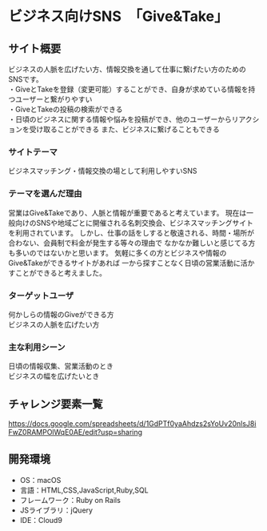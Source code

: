 # ビジネス向けSNS　「Give&Take」

## サイト概要
ビジネスの人脈を広げたい方、情報交換を通して仕事に繋げたい方のためのSNSです。  
・GiveとTakeを登録（変更可能）することができ、自身が求めている情報を持つユーザーと繋がりやすい  
・GiveとTakeの投稿の検索ができる  
・日頃のビジネスに関する情報や悩みを投稿ができ、他のユーザーからリアクションを受け取ることができる
  また、ビジネスに繋げることもできる


### サイトテーマ
ビジネスマッチング・情報交換の場として利用しやすいSNS


### テーマを選んだ理由
営業はGive&Takeであり、人脈と情報が重要であると考えています。
現在は一般向けのSNSや地域ごとに開催される名刺交換会、ビジネスマッチングサイトを利用されています。
しかし、仕事の話をしすると敬遠される、時間・場所が合わない、会員制で料金が発生する等々の理由で
なかなか難しいと感じてる方も多いのではないかと思います。
気軽に多くの方とビジネスや情報のGive&Takeができるサイトがあれば
一から探すことなく日頃の営業活動に活かすことができると考えました。


### ターゲットユーザ
何かしらの情報のGiveができる方  
ビジネスの人脈を広げたい方  



### 主な利用シーン
日頃の情報収集、営業活動のとき  
ビジネスの幅を広げたいとき  



## チャレンジ要素一覧
https://docs.google.com/spreadsheets/d/1GdPTf0yaAhdzs2sYoUv20nlsJ8iFwZ0RAMPOlWqE0AE/edit?usp=sharing


## 開発環境

- OS：macOS
- 言語：HTML,CSS,JavaScript,Ruby,SQL
- フレームワーク：Ruby on Rails
- JSライブラリ：jQuery
- IDE：Cloud9